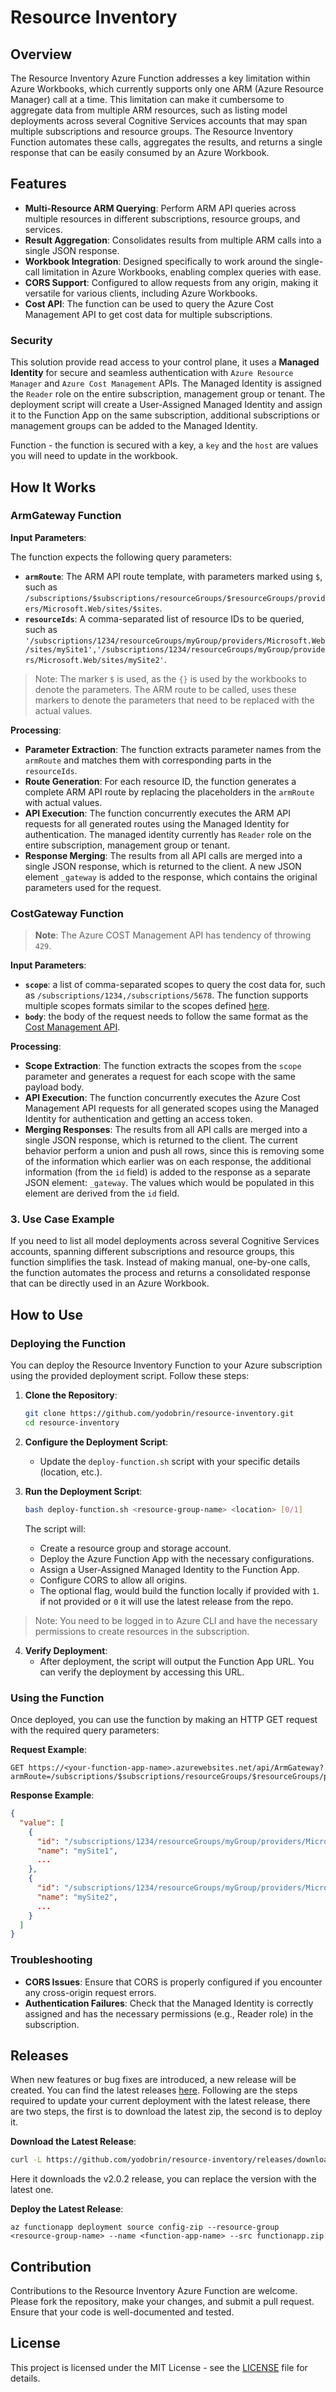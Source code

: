 # Resource Inventory

## Overview

The Resource Inventory Azure Function addresses a key limitation within Azure Workbooks, which currently supports only one ARM (Azure Resource Manager) call at a time. This limitation can make it cumbersome to aggregate data from multiple ARM resources, such as listing model deployments across several Cognitive Services accounts that may span multiple subscriptions and resource groups. The Resource Inventory Function automates these calls, aggregates the results, and returns a single response that can be easily consumed by an Azure Workbook.

## Features

- **Multi-Resource ARM Querying**: Perform ARM API queries across multiple resources in different subscriptions, resource groups, and services.
- **Result Aggregation**: Consolidates results from multiple ARM calls into a single JSON response.
- **Workbook Integration**: Designed specifically to work around the single-call limitation in Azure Workbooks, enabling complex queries with ease.
- **CORS Support**: Configured to allow requests from any origin, making it versatile for various clients, including Azure Workbooks.
- **Cost API**: The function can be used to query the Azure Cost Management API to get cost data for multiple subscriptions.

### Security

This solution provide read access to your control plane, it uses a **Managed Identity** for secure and seamless authentication with `Azure Resource Manager` and `Azure Cost Management` APIs. The Managed Identity is assigned the `Reader` role on the entire subscription, management group or tenant. The deployment script will create a User-Assigned Managed Identity and assign it to the Function App on the same subscription, additional subscriptions or management groups can be added to the Managed Identity.

Function - the function is secured with a key, a `key` and the `host` are values you will need to update in the workbook.

## How It Works

### ArmGateway Function

**Input Parameters**:

The function expects the following query parameters:

- **`armRoute`**: The ARM API route template, with parameters marked using `$`, such as `/subscriptions/$subscriptions/resourceGroups/$resourceGroups/providers/Microsoft.Web/sites/$sites`.
- **`resourceIds`**: A comma-separated list of resource IDs to be queried, such as `'/subscriptions/1234/resourceGroups/myGroup/providers/Microsoft.Web/sites/mySite1','/subscriptions/1234/resourceGroups/myGroup/providers/Microsoft.Web/sites/mySite2'`.

>Note: The marker `$` is used, as the `{}` is used by the workbooks to denote the parameters. The ARM route to be called, uses these markers to denote the parameters that need to be replaced with the actual values.

**Processing**:

- **Parameter Extraction**: The function extracts parameter names from the `armRoute` and matches them with corresponding parts in the `resourceIds`.
- **Route Generation**: For each resource ID, the function generates a complete ARM API route by replacing the placeholders in the `armRoute` with actual values.
- **API Execution**: The function concurrently executes the ARM API requests for all generated routes using the Managed Identity for authentication. The managed identity currently has `Reader` role on the entire subscription, management group or tenant.
- **Response Merging**: The results from all API calls are merged into a single JSON response, which is returned to the client. A new JSON element `_gateway` is added to the response, which contains the original parameters used for the request.

### CostGateway Function

> **Note**: The Azure COST Management API has tendency of throwing `429`.

**Input Parameters**:

- **`scope`**: a list of comma-separated scopes to query the cost data for, such as `/subscriptions/1234,/subscriptions/5678`. The function supports multiple scopes formats similar to the scopes defined [here](https://docs.microsoft.com/en-us/rest/api/cost-management/query/usage).
- **`body`**: the body of the request needs to follow the same format as the [Cost Management API](https://docs.microsoft.com/en-us/rest/api/cost-management/query/usage).

**Processing**:

- **Scope Extraction**: The function extracts the scopes from the `scope` parameter and generates a request for each scope with the same payload body.
- **API Execution**: The function concurrently executes the Azure Cost Management API requests for all generated scopes using the Managed Identity for authentication and getting an access token.
- **Merging Responses**: The results from all API calls are merged into a single JSON response, which is returned to the client. The current behavior perform a union and push all rows, since this is removing some of the information which earlier was on each response, the additional information (from the `id` field) is added to the response as a separate JSON element: `_gateway`. The values which would be populated in this element are derived from the `id` field.

### 3. Use Case Example

If you need to list all model deployments across several Cognitive Services accounts, spanning different subscriptions and resource groups, this function simplifies the task. Instead of making manual, one-by-one calls, the function automates the process and returns a consolidated response that can be directly used in an Azure Workbook.

## How to Use

### Deploying the Function

You can deploy the Resource Inventory Function to your Azure subscription using the provided deployment script. Follow these steps:

1. **Clone the Repository**:
   ```bash
   git clone https://github.com/yodobrin/resource-inventory.git
   cd resource-inventory
   ```

2. **Configure the Deployment Script**:
   - Update the `deploy-function.sh` script with your specific details (location, etc.).

3. **Run the Deployment Script**:
   ```bash
   bash deploy-function.sh <resource-group-name> <location> [0/1]
   ```

   The script will:
   - Create a resource group and storage account.
   - Deploy the Azure Function App with the necessary configurations.
   - Assign a User-Assigned Managed Identity to the Function App.
   - Configure CORS to allow all origins.
   - The optional flag, would build the function locally if provided with `1`. if not provided or `0` it will use the latest release from the repo.
>Note: You need to be logged in to Azure CLI and have the necessary permissions to create resources in the subscription.

4. **Verify Deployment**:
   - After deployment, the script will output the Function App URL. You can verify the deployment by accessing this URL.

### Using the Function

Once deployed, you can use the function by making an HTTP GET request with the required query parameters:

**Request Example**:
```http
GET https://<your-function-app-name>.azurewebsites.net/api/ArmGateway?armRoute=/subscriptions/$subscriptions/resourceGroups/$resourceGroups/providers/Microsoft.Web/sites/$sites&resourceIds='/subscriptions/1234/resourceGroups/myGroup/providers/Microsoft.Web/sites/mySite1','/subscriptions/1234/resourceGroups/myGroup/providers/Microsoft.Web/sites/mySite2'
```

**Response Example**:
```json
{
  "value": [
    {
      "id": "/subscriptions/1234/resourceGroups/myGroup/providers/Microsoft.Web/sites/mySite1",
      "name": "mySite1",
      ...
    },
    {
      "id": "/subscriptions/1234/resourceGroups/myGroup/providers/Microsoft.Web/sites/mySite2",
      "name": "mySite2",
      ...
    }
  ]
}
```

### Troubleshooting

- **CORS Issues**: Ensure that CORS is properly configured if you encounter any cross-origin request errors.
- **Authentication Failures**: Check that the Managed Identity is correctly assigned and has the necessary permissions (e.g., Reader role) in the subscription.

## Releases

When new features or bug fixes are introduced, a new release will be created. You can find the latest releases [here](https://github.com/yodobrin/resource-inventory/releases). Following are the steps required to update your current deployment with the latest release, there are two steps, the first is to download the latest zip, the second is to deploy it.

**Download the Latest Release**:

```bash
curl -L https://github.com/yodobrin/resource-inventory/releases/download/v2.0.2/functionapp.zip -o functionapp.zip
```
Here it downloads the v2.0.2 release, you can replace the version with the latest one.

**Deploy the Latest Release**:

```az cli
az functionapp deployment source config-zip --resource-group <resource-group-name> --name <function-app-name> --src functionapp.zip
```

## Contribution

Contributions to the Resource Inventory Azure Function are welcome. Please fork the repository, make your changes, and submit a pull request. Ensure that your code is well-documented and tested.

## License

This project is licensed under the MIT License - see the [LICENSE](LICENSE) file for details.
